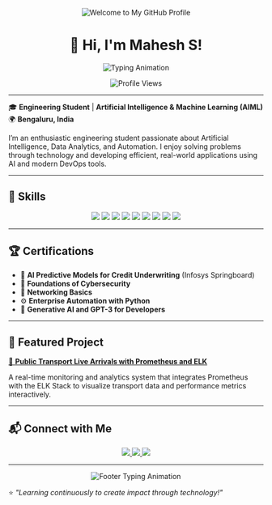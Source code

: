 <p align="center">
  <img src="https://github.com/Mahesh-S12/Mahesh-S12/blob/main/github-header-image.png" alt="Welcome to My GitHub Profile" />
</p>

<h1 align="center">👋 Hi, I'm Mahesh S!</h1>  

<p align="center">
  <img src="https://readme-typing-svg.herokuapp.com?font=Fira+Code&size=22&duration=4000&color=0078D7&center=true&width=500&lines=Engineering+Student+%7C+AI+%26+ML+Enthusiast;Exploring+Data+and+Automation;Building+Practical+Tech+Solutions" alt="Typing Animation">
</p>

<p align="center">
  <img src="https://komarev.com/ghpvc/?username=Mahesh-S12&style=flat-square&color=brightgreen" alt="Profile Views" />
</p>

---

🎓 **Engineering Student** | **Artificial Intelligence & Machine Learning (AIML)**  
🌍 **Bengaluru, India**  

I’m an enthusiastic engineering student passionate about Artificial Intelligence, Data Analytics, and Automation. I enjoy solving problems through technology and developing efficient, real-world applications using AI and modern DevOps tools.

---

## 🔧 Skills  

<p align="center">
  <img src="https://img.shields.io/badge/-Python-3776AB?logo=python&logoColor=white&style=flat-square" />
  <img src="https://img.shields.io/badge/-Java-007396?logo=java&logoColor=white&style=flat-square" />
  <img src="https://img.shields.io/badge/-HTML-E34F26?logo=html5&logoColor=white&style=flat-square" />
  <img src="https://img.shields.io/badge/-CSS-1572B6?logo=css3&logoColor=white&style=flat-square" />
  <img src="https://img.shields.io/badge/-NumPy-013243?logo=numpy&logoColor=white&style=flat-square" />
  <img src="https://img.shields.io/badge/-Pandas-150458?logo=pandas&logoColor=white&style=flat-square" />
  <img src="https://img.shields.io/badge/-Matplotlib-11557C?logo=plotly&logoColor=white&style=flat-square" />
  <img src="https://img.shields.io/badge/-Prometheus-E6522C?logo=prometheus&logoColor=white&style=flat-square" />
  <img src="https://img.shields.io/badge/-ELK%20Stack-005571?logo=elastic&logoColor=white&style=flat-square" />
</p>

---

## 🏆 Certifications  

- 🌟 **AI Predictive Models for Credit Underwriting** (Infosys Springboard)  
- 🔐 **Foundations of Cybersecurity**  
- 📡 **Networking Basics**  
- ⚙️ **Enterprise Automation with Python**  
- 🧠 **Generative AI and GPT-3 for Developers**

---

## 🚀 Featured Project  

[🚌 **Public Transport Live Arrivals with Prometheus and ELK**](https://github.com/Mahesh-S12/Public-Transport-Live-Arrivals-with-Prometheus-and-ELK)  

A real-time monitoring and analytics system that integrates Prometheus with the ELK Stack to visualize transport data and performance metrics interactively.

---

## 📬 Connect with Me  

<p align="center">
  <a href="mailto:maheshs150@gmail.com">
    <img src="https://img.shields.io/badge/-Email-D14836?logo=gmail&logoColor=white&style=for-the-badge" />
  </a>
  <a href="https://github.com/Mahesh-S12">
    <img src="https://img.shields.io/badge/-GitHub-181717?logo=github&logoColor=white&style=for-the-badge" />
  </a>
  <a href="https://www.linkedin.com/in/mahesh-s-2192442a3/">
    <img src="https://img.shields.io/badge/-LinkedIn-0077B5?logo=linkedin&logoColor=white&style=for-the-badge" />
  </a>
</p>

---

<p align="center">
  <img src="https://readme-typing-svg.herokuapp.com?font=Fira+Code&size=20&pause=1000&color=34D058&center=true&width=1000&lines=Transforming+Ideas+into+Innovative+AI+Solutions!" alt="Footer Typing Animation" />
</p>

⭐️ *"Learning continuously to create impact through technology!"*
